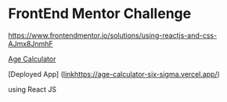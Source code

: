 # FrontEnd Mentor Challenge

https://www.frontendmentor.io/solutions/using-reactjs-and-css-AJmx8JnmhF

[Age Calculator](https://www.frontendmentor.io/challenges/age-calculator-app-dF9DFFpj-Q/hub) 

[Deployed App] ([link](https://age-calculator-six-sigma.vercel.app/)https://age-calculator-six-sigma.vercel.app/)

using React JS

